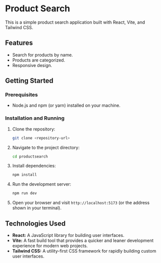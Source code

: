 # Product Search

This is a simple product search application built with React, Vite, and Tailwind CSS.

## Features

*   Search for products by name.
*   Products are categorized.
*   Responsive design.

## Getting Started

### Prerequisites

*   Node.js and npm (or yarn) installed on your machine.

### Installation and Running

1.  Clone the repository:
    ```bash
    git clone <repository-url>
    ```
2.  Navigate to the project directory:
    ```bash
    cd productsearch
    ```
3.  Install dependencies:
    ```bash
    npm install
    ```
4.  Run the development server:
    ```bash
    npm run dev
    ```
5.  Open your browser and visit `http://localhost:5173` (or the address shown in your terminal).

## Technologies Used

*   **React:** A JavaScript library for building user interfaces.
*   **Vite:** A fast build tool that provides a quicker and leaner development experience for modern web projects.
*   **Tailwind CSS:** A utility-first CSS framework for rapidly building custom user interfaces.
